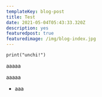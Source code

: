 ```yaml
---
templateKey: blog-post
title: Test
date: 2021-05-04T05:43:33.320Z
description: yes
featuredpost: true
featuredimage: /img/blog-index.jpg
---
```

```
print("unchi!")
```

aaaaa

aaaaa

* aaa 